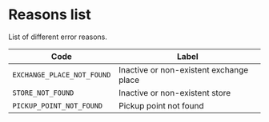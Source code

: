 # Reasons list

List of different error reasons. 

Code | Label
---------|----------
 `EXCHANGE_PLACE_NOT_FOUND`| Inactive or non-existent exchange place
 `STORE_NOT_FOUND`| Inactive or non-existent store
 `PICKUP_POINT_NOT_FOUND`| Pickup point not found
